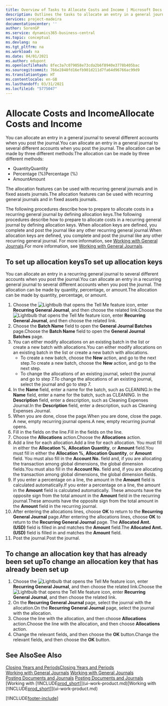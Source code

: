 ```yaml
---
title: Overview of Tasks to Allocate Costs and Income | Microsoft Docs
description: Outlines the tasks to allocate an entry in a general journal to several different accounts when you post the journal.
services: project-madeira
documentationcenter: ''
author: SorenGP
ms.service: dynamics365-business-central
ms.topic: conceptual
ms.devlang: na
ms.tgt_pltfrm: na
ms.workload: na
ms.date: 04/01/2021
ms.author: edupont
ms.openlocfilehash: 8fec3a7c079058e73cda2b6f8940e3778b405bac
ms.sourcegitcommit: 766e2840fd16efb901d211d7fa64d96766ac99d9
ms.translationtype: HT
ms.contentlocale: en-GB
ms.lasthandoff: 03/31/2021
ms.locfileid: "5775047"
---
```

# <a name="allocate-costs-and-income"></a><span data-ttu-id="6d543-103">Allocate Costs and Income</span><span class="sxs-lookup"><span data-stu-id="6d543-103">Allocate Costs and Income</span></span>
<span data-ttu-id="6d543-104">You can allocate an entry in a general journal to several different accounts when you post the journal.</span><span class="sxs-lookup"><span data-stu-id="6d543-104">You can allocate an entry in a general journal to several different accounts when you post the journal.</span></span> <span data-ttu-id="6d543-105">The allocation can be made by three different methods:</span><span class="sxs-lookup"><span data-stu-id="6d543-105">The allocation can be made by three different methods:</span></span>

* <span data-ttu-id="6d543-106">Quantity</span><span class="sxs-lookup"><span data-stu-id="6d543-106">Quantity</span></span>
* <span data-ttu-id="6d543-107">Percentage (%)</span><span class="sxs-lookup"><span data-stu-id="6d543-107">Percentage (%)</span></span>
* <span data-ttu-id="6d543-108">Amount</span><span class="sxs-lookup"><span data-stu-id="6d543-108">Amount</span></span>

<span data-ttu-id="6d543-109">The allocation features can be used with recurring general journals and in fixed assets journals.</span><span class="sxs-lookup"><span data-stu-id="6d543-109">The allocation features can be used with recurring general journals and in fixed assets journals.</span></span>
<!--You can also distribute the cost or revenue of a line to an intercompany partner when you post a sales or purchase document. When you post the document, a line will be posted in your general journal, and a corresponding line will be created in the intercompany outbox.-->

<span data-ttu-id="6d543-110">The following procedures describe how to prepare to allocate costs in a recurring general journal by defining allocation keys.</span><span class="sxs-lookup"><span data-stu-id="6d543-110">The following procedures describe how to prepare to allocate costs in a recurring general journal by defining allocation keys.</span></span> <span data-ttu-id="6d543-111">When allocation keys are defined, you complete and post the journal like any other recurring general journal.</span><span class="sxs-lookup"><span data-stu-id="6d543-111">When allocation keys are defined, you complete and post the journal like any other recurring general journal.</span></span> <span data-ttu-id="6d543-112">For more information, see [Working with General Journals](ui-work-general-journals.md).</span><span class="sxs-lookup"><span data-stu-id="6d543-112">For more information, see [Working with General Journals](ui-work-general-journals.md).</span></span>

## <a name="to-set-up-allocation-keys"></a><span data-ttu-id="6d543-113">To set up allocation keys</span><span class="sxs-lookup"><span data-stu-id="6d543-113">To set up allocation keys</span></span>
<span data-ttu-id="6d543-114">You can allocate an entry in a recurring general journal to several different accounts when you post the journal.</span><span class="sxs-lookup"><span data-stu-id="6d543-114">You can allocate an entry in a recurring general journal to several different accounts when you post the journal.</span></span> <span data-ttu-id="6d543-115">The allocation can be made by quantity, percentage, or amount.</span><span class="sxs-lookup"><span data-stu-id="6d543-115">The allocation can be made by quantity, percentage, or amount.</span></span>
1. <span data-ttu-id="6d543-116">Choose the ![Lightbulb that opens the Tell Me feature](media/ui-search/search_small.png "Tell me what you want to do") icon, enter **Recurring General Journal**, and then choose the related link.</span><span class="sxs-lookup"><span data-stu-id="6d543-116">Choose the ![Lightbulb that opens the Tell Me feature](media/ui-search/search_small.png "Tell me what you want to do") icon, enter **Recurring General Journal**, and then choose the related link.</span></span>
2. <span data-ttu-id="6d543-117">Choose the **Batch Name** field to open the **General Journal Batches** page.</span><span class="sxs-lookup"><span data-stu-id="6d543-117">Choose the **Batch Name** field to open the **General Journal Batches** page.</span></span>
3. <span data-ttu-id="6d543-118">You can either modify allocations on an existing batch in the list or create a new batch with allocations.</span><span class="sxs-lookup"><span data-stu-id="6d543-118">You can either modify allocations on an existing batch in the list or create a new batch with allocations.</span></span>
   * <span data-ttu-id="6d543-119">To create a new batch, choose the **New** action, and go to the next step.</span><span class="sxs-lookup"><span data-stu-id="6d543-119">To create a new batch, choose the **New** action, and go to the next step.</span></span>
   * <span data-ttu-id="6d543-120">To change the allocations of an existing journal, select the journal and go to step 7.</span><span class="sxs-lookup"><span data-stu-id="6d543-120">To change the allocations of an existing journal, select the journal and go to step 7.</span></span>    
4. <span data-ttu-id="6d543-121">In the **Name** field, enter a name for the batch, such as CLEANING.</span><span class="sxs-lookup"><span data-stu-id="6d543-121">In the **Name** field, enter a name for the batch, such as CLEANING.</span></span> <span data-ttu-id="6d543-122">In the **Description** field, enter a description, such as Cleaning Expenses Journal.</span><span class="sxs-lookup"><span data-stu-id="6d543-122">In the **Description** field, enter a description, such as Cleaning Expenses Journal.</span></span>
5. <span data-ttu-id="6d543-123">When you are done, close the page.</span><span class="sxs-lookup"><span data-stu-id="6d543-123">When you are done, close the page.</span></span> <span data-ttu-id="6d543-124">A new, empty recurring journal opens.</span><span class="sxs-lookup"><span data-stu-id="6d543-124">A new, empty recurring journal opens.</span></span>
6. <span data-ttu-id="6d543-125">Fill in the fields on the line.</span><span class="sxs-lookup"><span data-stu-id="6d543-125">Fill in the fields on the line.</span></span>
7. <span data-ttu-id="6d543-126">Choose the **Allocations** action.</span><span class="sxs-lookup"><span data-stu-id="6d543-126">Choose the **Allocations** action.</span></span>
8. <span data-ttu-id="6d543-127">Add a line for each allocation.</span><span class="sxs-lookup"><span data-stu-id="6d543-127">Add a line for each allocation.</span></span> <span data-ttu-id="6d543-128">You must fill in either the **Allocation %**, **Allocation Quantity**, or **Amount** field.</span><span class="sxs-lookup"><span data-stu-id="6d543-128">You must fill in either the **Allocation %**, **Allocation Quantity**, or **Amount** field.</span></span> <span data-ttu-id="6d543-129">You must also fill in the **Account No.** field and, if you are allocating the transaction among global dimensions, the global dimension fields.</span><span class="sxs-lookup"><span data-stu-id="6d543-129">You must also fill in the **Account No.** field and, if you are allocating the transaction among global dimensions, the global dimension fields.</span></span>
9. <span data-ttu-id="6d543-130">If you enter a percentage on a line, the amount in the **Amount** field is calculated automatically.</span><span class="sxs-lookup"><span data-stu-id="6d543-130">If you enter a percentage on a line, the amount in the **Amount** field is calculated automatically.</span></span> <span data-ttu-id="6d543-131">These amounts have the opposite sign from the total amount in the **Amount** field in the recurring journal.</span><span class="sxs-lookup"><span data-stu-id="6d543-131">These amounts have the opposite sign from the total amount in the **Amount** field in the recurring journal.</span></span>
10. <span data-ttu-id="6d543-132">After entering the allocations lines, choose **OK** to return to the **Recurring General Journal** page.</span><span class="sxs-lookup"><span data-stu-id="6d543-132">After entering the allocations lines, choose **OK** to return to the **Recurring General Journal** page.</span></span> <span data-ttu-id="6d543-133">The **Allocated Amt. (USD)** field is filled in and matches the **Amount** field.</span><span class="sxs-lookup"><span data-stu-id="6d543-133">The **Allocated Amt. (USD)** field is filled in and matches the **Amount** field.</span></span>
11. <span data-ttu-id="6d543-134">Post the journal.</span><span class="sxs-lookup"><span data-stu-id="6d543-134">Post the journal.</span></span>

## <a name="to-change-an-allocation-key-that-has-already-been-set-up"></a><span data-ttu-id="6d543-135">To change an allocation key that has already been set up</span><span class="sxs-lookup"><span data-stu-id="6d543-135">To change an allocation key that has already been set up</span></span>
1. <span data-ttu-id="6d543-136">Choose the ![Lightbulb that opens the Tell Me feature](media/ui-search/search_small.png "Tell me what you want to do") icon, enter **Recurring General Journal**, and then choose the related link.</span><span class="sxs-lookup"><span data-stu-id="6d543-136">Choose the ![Lightbulb that opens the Tell Me feature](media/ui-search/search_small.png "Tell me what you want to do") icon, enter **Recurring General Journal**, and then choose the related link.</span></span>
2. <span data-ttu-id="6d543-137">On the **Recurring General Journal** page, select the journal with the allocation.</span><span class="sxs-lookup"><span data-stu-id="6d543-137">On the **Recurring General Journal** page, select the journal with the allocation.</span></span>
3. <span data-ttu-id="6d543-138">Choose the line with the allocation, and then choose **Allocations** action.</span><span class="sxs-lookup"><span data-stu-id="6d543-138">Choose the line with the allocation, and then choose **Allocations** action.</span></span>
4. <span data-ttu-id="6d543-139">Change the relevant fields, and then choose the **OK** button.</span><span class="sxs-lookup"><span data-stu-id="6d543-139">Change the relevant fields, and then choose the **OK** button.</span></span>

## <a name="see-also"></a><span data-ttu-id="6d543-140">See Also</span><span class="sxs-lookup"><span data-stu-id="6d543-140">See Also</span></span>
[<span data-ttu-id="6d543-141">Closing Years and Periods</span><span class="sxs-lookup"><span data-stu-id="6d543-141">Closing Years and Periods</span></span>](year-close-years-periods.md)  
<span data-ttu-id="6d543-142">[Working with General Journals](ui-work-general-journals.md)  </span><span class="sxs-lookup"><span data-stu-id="6d543-142">[Working with General Journals](ui-work-general-journals.md)  </span></span>  
<span data-ttu-id="6d543-143">[Posting Documents and Journals](ui-post-documents-journals.md)  </span><span class="sxs-lookup"><span data-stu-id="6d543-143">[Posting Documents and Journals](ui-post-documents-journals.md)  </span></span>  
<span data-ttu-id="6d543-144">[Working with [!INCLUDE[prod_short](includes/prod_short.md)]](ui-work-product.md)</span><span class="sxs-lookup"><span data-stu-id="6d543-144">[Working with [!INCLUDE[prod_short](includes/prod_short.md)]](ui-work-product.md)</span></span>


[!INCLUDE[footer-include](includes/footer-banner.md)]